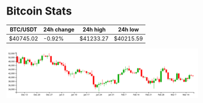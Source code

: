 # Bitcoin Stats

BTC/USDT|24h change|24h high|24h low|
|---|---|---|---|
|$40745.02|-0.92%|$41233.27|$40215.59|

<img src="./chart.svg">
